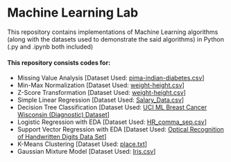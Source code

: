 # Machine Learning Lab

This repository contains implementations of Machine Learning algorithms (along with the datasets used to demonstrate the said algorithms) in Python (.py and .ipynb both included)

#### This repository consists codes for:
 - Missing Value Analysis [Dataset Used: [pima-indian-diabetes.csv](https://github.com/IAmOZRules/Machine_Learning/blob/main/01-Missing%20Value%20Analysis/pima-indians-diabetes.csv)]
 - Min-Max Normalization [Dataset Used: [weight-height.csv](https://github.com/IAmOZRules/Machine_Learning/blob/main/02-Data%20Normalization/weight-height.csv)]
 - Z-Score Transformation [Dataset Used: [weight-height.csv](https://github.com/IAmOZRules/Machine_Learning/blob/main/02-Data%20Normalization/weight-height.csv)]
 - Simple Linear Regression [Dataset Used: [Salary_Data.csv](https://github.com/IAmOZRules/Machine_Learning/blob/main/03-Simple%20Linear%20Regression/Salary_Data.csv)]
 - Decision Tree Classification [Dataset Used: [UCI ML Breast Cancer Wisconsin (Diagnostic) Dataset](https://scikit-learn.org/stable/modules/generated/sklearn.datasets.load_breast_cancer.html)]
 - Logistic Regression with EDA [Dataset Used: [HR_comma_sep.csv](https://github.com/IAmOZRules/Machine_Learning/blob/main/05-Logistic%20Regression/HR_comma_sep.csv)]
 - Support Vector Regression with EDA [Dataset Used: [Optical Recognition of Handwritten Digits Data Set](https://scikit-learn.org/stable/modules/generated/sklearn.datasets.load_digits.html)]
 - K-Means Clustering [Dataset Used: [place.txt](https://github.com/IAmOZRules/Machine_Learning/blob/main/07-K-Means%20Clustering/place.txt)]
 - Gaussian Mixture Model [Dataset Used: [Iris.csv](https://github.com/IAmOZRules/Machine_Learning/blob/main/08-Gaussian%20Mixture%20Model/Iris.csv)]
